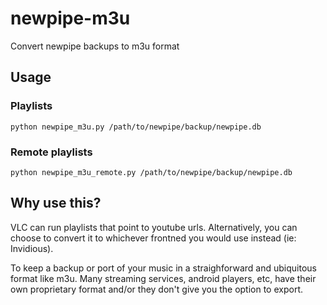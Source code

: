 # newpipe-m3u

Convert newpipe backups to m3u format

## Usage

### Playlists

```
python newpipe_m3u.py /path/to/newpipe/backup/newpipe.db
```

### Remote playlists

```
python newpipe_m3u_remote.py /path/to/newpipe/backup/newpipe.db
```

## Why use this?

VLC can run playlists that point to youtube urls. Alternatively, you can choose
to convert it to whichever frontned you would use instead (ie: Invidious).

To keep a backup or port of your music in a straighforward and ubiquitous format
like m3u. Many streaming services, android players, etc, have their own
proprietary format and/or they don't give you the option to export.
